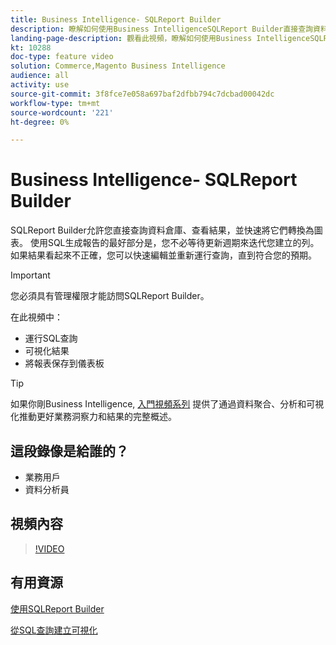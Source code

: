 ```yaml
---
title: Business Intelligence- SQLReport Builder
description: 瞭解如何使用Business IntelligenceSQLReport Builder直接查詢資料倉庫、查看結果並快速將結果轉換為圖表。
landing-page-description: 觀看此視頻，瞭解如何使用Business IntelligenceSQLReport Builder直接查詢資料倉庫、查看結果並快速將結果轉換為圖表。
kt: 10288
doc-type: feature video
solution: Commerce,Magento Business Intelligence
audience: all
activity: use
source-git-commit: 3f8fce7e058a697baf2dfbb794c7dcbad00042dc
workflow-type: tm+mt
source-wordcount: '221'
ht-degree: 0%

---
```


# Business Intelligence- SQLReport Builder

SQLReport Builder允許您直接查詢資料倉庫、查看結果，並快速將它們轉換為圖表。 使用SQL生成報告的最好部分是，您不必等待更新週期來迭代您建立的列。 如果結果看起來不正確，您可以快速編輯並重新運行查詢，直到符合您的預期。

>[!IMPORTANT]
>
>您必須具有管理權限才能訪問SQLReport Builder。

在此視頻中：

- 運行SQL查詢
- 可視化結果
- 將報表保存到儀表板

>[!TIP]
>
>如果你剛Business Intelligence, [入門視頻系列](1-overview.md) 提供了通過資料聚合、分析和可視化推動更好業務洞察力和結果的完整概述。

## 這段錄像是給誰的？

- 業務用戶
- 資料分析員

## 視頻內容

>[!VIDEO](https://video.tv.adobe.com/v/342406?quality=12&learn=on)

## 有用資源

[使用SQLReport Builder](https://docs.magento.com/mbi/data-analyst/dev-reports/sql-rpt-bldr.html)

[從SQL查詢建立可視化](https://docs.magento.com/mbi/tutorials/create-visuals-from-sql.html)
